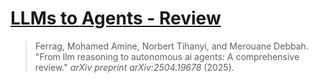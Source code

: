 # [LLMs to Agents - Review](https://arxiv.org/pdf/2504.19678)
> Ferrag, Mohamed Amine, Norbert Tihanyi, and Merouane Debbah. "From llm reasoning to autonomous ai agents: A comprehensive review." *arXiv preprint arXiv:2504.19678* (2025).